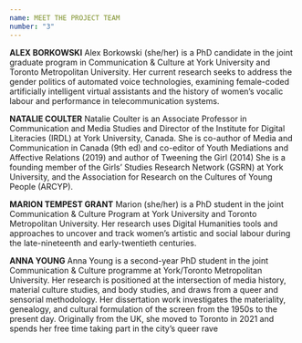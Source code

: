 ```yaml
---
name: MEET THE PROJECT TEAM
number: "3"
---
```


**ALEX BORKOWSKI**
Alex Borkowski (she/her) is a PhD candidate in the joint graduate program in Communication & Culture at York University and Toronto Metropolitan University. Her current research seeks to address the gender politics of automated voice technologies, examining female-coded artificially intelligent virtual assistants and the history of women’s vocalic labour and performance in telecommunication systems.

**NATALIE COULTER**
Natalie Coulter is an Associate Professor in Communication and Media Studies and Director of the Institute for Digital Literacies (IRDL) at York University, Canada. She is co-author of Media and Communication in Canada (9th ed) and co-editor of Youth Mediations and Affective Relations (2019) and author of Tweening the Girl (2014) She is a founding member of the Girls’ Studies Research Network (GSRN) at York University, and the Association for Research on the Cultures of Young People (ARCYP).

**MARION TEMPEST GRANT**
Marion (she/her) is a PhD student in the joint Communication & Culture Program at York University and Toronto Metropolitan University. Her research uses Digital Humanities tools and approaches to uncover and track women’s artistic and social labour during the late-nineteenth and early-twentieth centuries.

**ANNA YOUNG**
Anna Young is a second-year PhD student in the joint Communication & Culture programme at York/Toronto Metropolitan University. Her research is positioned at the intersection of media history, material culture studies, and body studies, and draws from a queer and sensorial methodology. Her dissertation work investigates the materiality, genealogy, and cultural formulation of the screen from the 1950s to the present day. Originally from the UK, she moved to Toronto in 2021 and spends her free time taking part in the city’s queer rave 